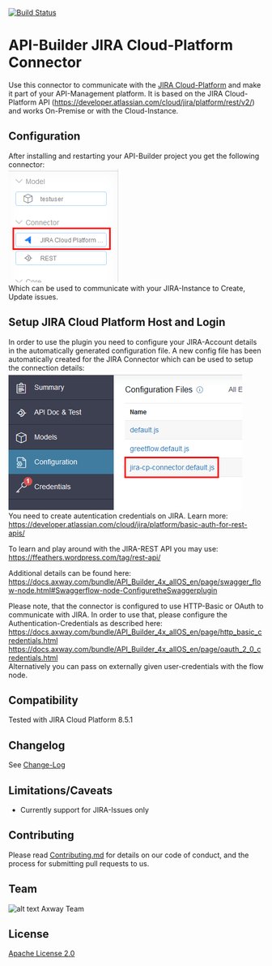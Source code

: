 [![Build Status](https://github.com/Axway-API-Builder-Ext/api-builder-extras/workflows/JIRA%20CP%20Connector%20Tests/badge.svg)](https://github.com/Axway-API-Builder-Ext/api-builder-extras/actions)

# API-Builder JIRA Cloud-Platform Connector

Use this connector to communicate with the [JIRA Cloud-Platform](https://www.atlassian.com/software/jira) and make it part of your API-Management platform. It is based on the JIRA Cloud-Platform API (https://developer.atlassian.com/cloud/jira/platform/rest/v2/) and works On-Premise or with the Cloud-Instance.  

## Configuration
After installing and restarting your API-Builder project you get the following connector:  
![JIRA Cloud Platform Connector][jira-connector]   
Which can be used to communicate with your JIRA-Instance to Create, Update issues. 

## Setup JIRA Cloud Platform Host and Login
In order to use the plugin you need to configure your JIRA-Account details in the automatically generated configuration file. 
A new config file has been automatically created for the JIRA Connector which can be used to setup the connection details:  
![JIRA Cloud Platform Connector Config][jira-connector-config]  
You need to create autentication credentials on JIRA. Learn more:  
https://developer.atlassian.com/cloud/jira/platform/basic-auth-for-rest-apis/  

To learn and play around with the JIRA-REST API you may use:  
https://ffeathers.wordpress.com/tag/rest-api/

Additional details can be found here: https://docs.axway.com/bundle/API_Builder_4x_allOS_en/page/swagger_flow-node.html#Swaggerflow-node-ConfiguretheSwaggerplugin  


Please note, that the connector is configured to use HTTP-Basic or OAuth to communicate with JIRA. In order to use that, please configure the Authentication-Credentials as described here:  
https://docs.axway.com/bundle/API_Builder_4x_allOS_en/page/http_basic_credentials.html  
https://docs.axway.com/bundle/API_Builder_4x_allOS_en/page/oauth_2_0_credentials.html  
Alternatively you can pass on externally given user-credentials with the flow node.

## Compatibility
Tested with JIRA Cloud Platform 8.5.1

## Changelog
See [Change-Log][6]

## Limitations/Caveats
- Currently support for JIRA-Issues only

## Contributing

Please read [Contributing.md](https://github.com/Axway-API-Management-Plus/Common/blob/master/Contributing.md) for details on our code of conduct, and the process for submitting pull requests to us.  


## Team

![alt text][Axwaylogo] Axway Team

[Axwaylogo]: https://github.com/Axway-API-Management/Common/blob/master/img/AxwayLogoSmall.png  "Axway logo"


## License
[Apache License 2.0](/LICENSE)

[jira-connector]: misc/images/JIRA-CP-Connector.png
[jira-connector-config]: misc/images/JIRA-CP-Connector-Config.png
[jira-connector-settings]: misc/images/JIRA-CP-Connector-Settings.png

[6]: Changelog.md
